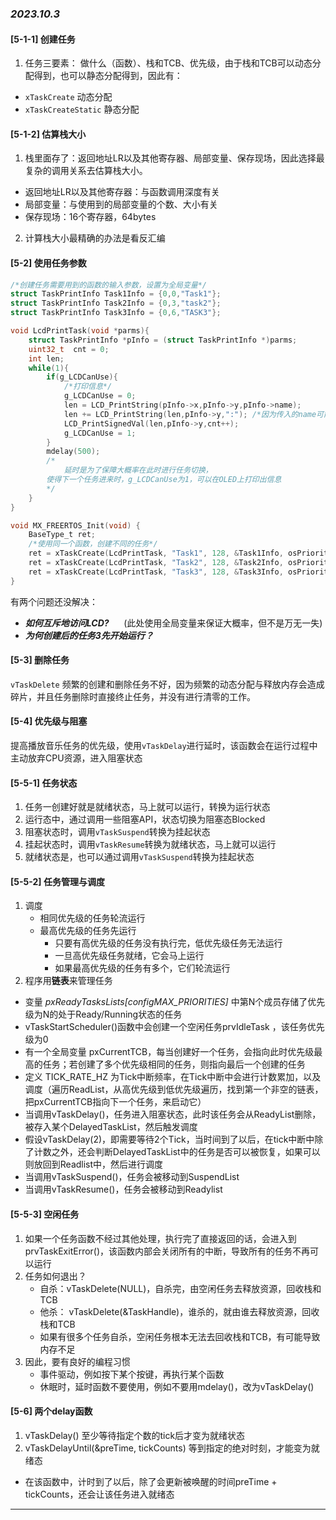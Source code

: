 ### *2023.10.3*  
#### [5-1-1]  创建任务  
1. 任务三要素： 做什么（函数）、栈和TCB、优先级，由于栈和TCB可以动态分配得到，也可以静态分配得到，因此有：
- `xTaskCreate` 动态分配
- `xTaskCreateStatic` 静态分配
#### [5-1-2]  估算栈大小  
1. 栈里面存了：返回地址LR以及其他寄存器、局部变量、保存现场，因此选择最复杂的调用关系去估算栈大小。
- 返回地址LR以及其他寄存器：与函数调用深度有关
- 局部变量：与使用到的局部变量的个数、大小有关
- 保存现场：16个寄存器，64bytes
2. 计算栈大小最精确的办法是看反汇编
#### [5-2] 使用任务参数  
``` C
/*创建任务需要用到的函数的输入参数，设置为全局变量*/
struct TaskPrintInfo Task1Info = {0,0,"Task1"};
struct TaskPrintInfo Task2Info = {0,3,"task2"};
struct TaskPrintInfo Task3Info = {0,6,"TASK3"};

void LcdPrintTask(void *parms){
	struct TaskPrintInfo *pInfo = (struct TaskPrintInfo *)parms;
	uint32_t  cnt = 0;
	int len; 
	while(1){
		if(g_LCDCanUse){
			/*打印信息*/
			g_LCDCanUse = 0;
			len = LCD_PrintString(pInfo->x,pInfo->y,pInfo->name);
			len += LCD_PrintString(len,pInfo->y,":"); /*因为传入的name可能长度不同*/
			LCD_PrintSignedVal(len,pInfo->y,cnt++);
			g_LCDCanUse = 1;
		}
		mdelay(500);    
        /*
            延时是为了保障大概率在此时进行任务切换，
        使得下一个任务进来时，g_LCDCanUse为1，可以在OLED上打印出信息
        */
	}
}

void MX_FREERTOS_Init(void) {
    BaseType_t ret;
    /*使用同一个函数，创建不同的任务*/
    ret = xTaskCreate(LcdPrintTask, "Task1", 128, &Task1Info, osPriorityNormal,NULL);
    ret = xTaskCreate(LcdPrintTask, "Task2", 128, &Task2Info, osPriorityNormal,NULL);
    ret = xTaskCreate(LcdPrintTask, "Task3", 128, &Task3Info, osPriorityNormal,NULL);
}
```
有两个问题还没解决：
- ***如何互斥地访问LCD?***  &nbsp;&nbsp;&nbsp;&nbsp;  (此处使用全局变量来保证大概率，但不是万无一失)
- ***为何创建后的任务3先开始运行？***
#### [5-3] 删除任务  
`vTaskDelete`
频繁的创建和删除任务不好，因为频繁的动态分配与释放内存会造成碎片，并且任务删除时直接终止任务，并没有进行清零的工作。
#### [5-4] 优先级与阻塞  
提高播放音乐任务的优先级，使用`vTaskDelay`进行延时，该函数会在运行过程中主动放弃CPU资源，进入阻塞状态
#### [5-5-1] 任务状态  
1. 任务一创建好就是就绪状态，马上就可以运行，转换为运行状态
2. 运行态中，通过调用一些阻塞API，状态切换为阻塞态Blocked
3. 阻塞状态时，调用`vTaskSuspend`转换为挂起状态
4. 挂起状态时，调用`vTaskResume`转换为就绪状态，马上就可以运行
5. 就绪状态是，也可以通过调用`vTaskSuspend`转换为挂起状态
#### [5-5-2]  任务管理与调度  
1. 调度
   - 相同优先级的任务轮流运行
   - 最高优先级的任务先运行
     - 只要有高优先级的任务没有执行完，低优先级任务无法运行
     - 一旦高优先级任务就绪，它会马上运行
     - 如果最高优先级的任务有多个，它们轮流运行
2. 程序用**链表**来管理任务  
- 变量 *pxReadyTasksLists[configMAX_PRIORITIES]* 中第N个成员存储了优先级为N的处于Ready/Running状态的任务
- vTaskStartScheduler()函数中会创建一个空闲任务prvIdleTask ，该任务优先级为0
- 有一个全局变量 pxCurrentTCB，每当创建好一个任务，会指向此时优先级最高的任务；若创建了多个优先级相同的任务，则指向最后一个创建的任务
- 定义 TICK_RATE_HZ 为Tick中断频率，在Tick中断中会进行计数累加，以及调度（遍历ReadList，从高优先级到低优先级遍历，找到第一个非空的链表，把pxCurrentTCB指向下一个任务，来启动它）
- 当调用vTaskDelay()，任务进入阻塞状态，此时该任务会从ReadyList删除，被存入某个DelayedTaskList，然后触发调度
- 假设vTaskDelay(2)，即需要等待2个Tick，当时间到了以后，在tick中断中除了计数之外，还会判断DelayedTaskList中的任务是否可以被恢复，如果可以则放回到Readlist中，然后进行调度
- 当调用vTaskSuspend()，任务会被移动到SuspendList
- 当调用vTaskResume()，任务会被移动到Readylist
#### [5-5-3] 空闲任务  
1. 如果一个任务函数不经过其他处理，执行完了直接返回的话，会进入到prvTaskExitError()，该函数内部会关闭所有的中断，导致所有的任务不再可以运行
2. 任务如何退出？
   - 自杀：vTaskDelete(NULL)，自杀完，由空闲任务去释放资源，回收栈和TCB
   - 他杀： vTaskDelete(&TaskHandle)，谁杀的，就由谁去释放资源，回收栈和TCB
   - 如果有很多个任务自杀，空闲任务根本无法去回收栈和TCB，有可能导致内存不足
3. 因此，要有良好的编程习惯
   - 事件驱动，例如按下某个按键，再执行某个函数
   - 休眠时，延时函数不要使用，例如不要用mdelay()，改为vTaskDelay()
#### [5-6] 两个delay函数   
 1. vTaskDelay() 至少等待指定个数的tick后才变为就绪状态
 2. vTaskDelayUntil(&preTime, tickCounts) 等到指定的绝对时刻，才能变为就绪态
   - 在该函数中，计时到了以后，除了会更新被唤醒的时间preTime + tickCounts，还会让该任务进入就绪态
---